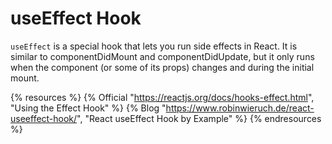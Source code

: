 # useEffect Hook

`useEffect` is a special hook that lets you run side effects in React. It is similar to componentDidMount and componentDidUpdate, but it only runs when the component (or some of its props) changes and during the initial mount.

{% resources %}
  {% Official "https://reactjs.org/docs/hooks-effect.html", "Using the Effect Hook" %}
  {% Blog "https://www.robinwieruch.de/react-useeffect-hook/", "React useEffect Hook by Example" %}
{% endresources %}
